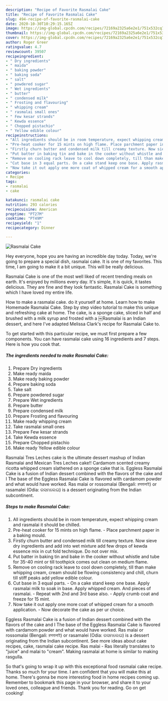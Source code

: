 ```yaml
---
description: "Recipe of Favorite Rasmalai Cake"
title: "Recipe of Favorite Rasmalai Cake"
slug: 494-recipe-of-favorite-rasmalai-cake
date: 2020-10-30T10:29:15.165Z
image: https://img-global.cpcdn.com/recipes/72169a2325a6e2e1/751x532cq70/rasmalai-cake-recipe-main-photo.jpg
thumbnail: https://img-global.cpcdn.com/recipes/72169a2325a6e2e1/751x532cq70/rasmalai-cake-recipe-main-photo.jpg
cover: https://img-global.cpcdn.com/recipes/72169a2325a6e2e1/751x532cq70/rasmalai-cake-recipe-main-photo.jpg
author: Roger Greer
ratingvalue: 4.7
reviewcount: 39507
recipeingredient:
- " Dry ingredients"
- " maida"
- " baking powder"
- " baking soda"
- " salt"
- " powdered sugar"
- " Wet ingredients"
- " butter"
- " condensed milk"
- " Frosting and flavouring"
- " whipping cream"
- " rasmalai small ones"
- " Few kesar strands"
- " Kewda essence"
- " Chopped pistachio"
- " Yellow edible colour"
recipeinstructions:
- "All ingredients should be in room temperature, expect whipping cream and rasmalai it should be chilled."
- "Pre-heat cooker for 15 mints on high flame. Place parchment paper in a baking mould."
- "Firstly churn butter and condensed milk till creamy texture. Now sieve dry ingredients and add into wet mixture add few drops of kewda essence mix in cut fold technique. Do not over mix."
- "Put batter in baking tin and bake in the cooker without whistle and tube for 35-40 mint or till toothpick comes out clean on medium flame."
- "Remove on cooling rack leave to cool down completely, till than make whipping cream, cream should be flowing consistency and chill, churn till stiff peaks add yellow edible colour."
- "Cut base in 3 equal parts. On a cake stand keep one base. Apply rasmalai milk to soak in base. Apply whipped cream. And pieces of rasmalai. Repeat with 2nd and 3rd base also. Apply crumb coat and freeze for 15 mint."
- "Now take it out apply one more coat of whipped cream for a smooth application. Now decorate the cake as per ur choice."
categories:
- Recipe
tags:
- rasmalai
- cake

katakunci: rasmalai cake 
nutrition: 293 calories
recipecuisine: American
preptime: "PT27M"
cooktime: "PT49M"
recipeyield: "1"
recipecategory: Dinner

---
```



![Rasmalai Cake](https://img-global.cpcdn.com/recipes/72169a2325a6e2e1/751x532cq70/rasmalai-cake-recipe-main-photo.jpg)

Hey everyone, hope you are having an incredible day today. Today, we're going to prepare a special dish, rasmalai cake. It is one of my favorites. This time, I am going to make it a bit unique. This will be really delicious.

Rasmalai Cake is one of the most well liked of recent trending meals on earth. It's enjoyed by millions every day. It's simple, it is quick, it tastes delicious. They are fine and they look fantastic. Rasmalai Cake is something which I have loved my entire life.

How to make a rasmalai cake. do it yourself at home. Learn how to make Homemade Rasmalai Cake. Step by step video tutorial to make this unique and refreshing cake at home. The cake, is a sponge cake, sliced in half and brushed with a milk syrup and frosted with a ￼Rasmalai is an Indian dessert, and here I&#39;ve adapted Melissa Clark&#39;s recipe for Rasmalai Cake to.


To get started with this particular recipe, we must first prepare a few components. You can have rasmalai cake using 16 ingredients and 7 steps. Here is how you cook that.

<!--inarticleads1-->

##### The ingredients needed to make Rasmalai Cake:

1. Prepare  Dry ingredients
1. Make ready  maida
1. Make ready  baking powder
1. Prepare  baking soda
1. Take  salt
1. Prepare  powdered sugar
1. Prepare  Wet ingredients
1. Prepare  butter
1. Prepare  condensed milk
1. Prepare  Frosting and flavouring
1. Make ready  whipping cream
1. Take  rasmalai small ones
1. Prepare  Few kesar strands
1. Take  Kewda essence
1. Prepare  Chopped pistachio
1. Make ready  Yellow edible colour


Rasmalai Tres Leches cake is the ultimate dessert mashup of Indian Rasmalai and Mexican Tres Leches cake!! Cardamom scented creamy ricotta whipped cream slathered on a sponge cake that is. Eggless Rasmalai Cake is a fusion of Indian dessert combined with the flavors of the cake and I The base of the Eggless Rasmalai Cake is flavored with cardamom powder and what would have worked. Ras malai or rossomalai (Bengali: রসমালাই) or rasamalei (Odia: ରସମଲେଇ) is a dessert originating from the Indian subcontinent. 

<!--inarticleads2-->

##### Steps to make Rasmalai Cake:

1. All ingredients should be in room temperature, expect whipping cream and rasmalai it should be chilled.
1. Pre-heat cooker for 15 mints on high flame. - Place parchment paper in a baking mould.
1. Firstly churn butter and condensed milk till creamy texture. Now sieve dry ingredients and add into wet mixture add few drops of kewda essence mix in cut fold technique. Do not over mix.
1. Put batter in baking tin and bake in the cooker without whistle and tube for 35-40 mint or till toothpick comes out clean on medium flame.
1. Remove on cooling rack leave to cool down completely, till than make whipping cream, cream should be flowing consistency and chill, churn till stiff peaks add yellow edible colour.
1. Cut base in 3 equal parts. - On a cake stand keep one base. Apply rasmalai milk to soak in base. Apply whipped cream. And pieces of rasmalai. - Repeat with 2nd and 3rd base also. - Apply crumb coat and freeze for 15 mint.
1. Now take it out apply one more coat of whipped cream for a smooth application. - Now decorate the cake as per ur choice.


Eggless Rasmalai Cake is a fusion of Indian dessert combined with the flavors of the cake and I The base of the Eggless Rasmalai Cake is flavored with cardamom powder and what would have worked. Ras malai or rossomalai (Bengali: রসমালাই) or rasamalei (Odia: ରସମଲେଇ) is a dessert originating from the Indian subcontinent. See more ideas about cake recipes, cake, rasmalai cake recipe. Ras malai - Ras literally translates to &#34;juice&#34; and malai to &#34;cream&#34;. Making rasmalai at home is similar to making rasgulla. 

So that's going to wrap it up with this exceptional food rasmalai cake recipe. Thanks so much for your time. I am confident that you will make this at home. There's gonna be more interesting food in home recipes coming up. Remember to bookmark this page in your browser, and share it to your loved ones, colleague and friends. Thank you for reading. Go on get cooking!
